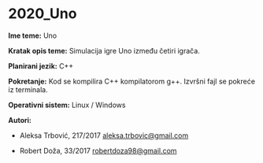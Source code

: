 
# 2020_Uno


**Ime teme:** Uno


**Kratak opis teme:** Simulacija igre Uno između četiri igrača.


**Planirani jezik:** C++


**Pokretanje:** Kod se kompilira C++ kompilatorom g++. Izvršni fajl se pokreće iz terminala.


**Operativni sistem:** Linux / Windows


**Autori:**

- Aleksa Trbović,  217/2017 aleksa.trbovic@gmail.com

- Robert Doža,  33/2017 robertdoza98@gmail.com
